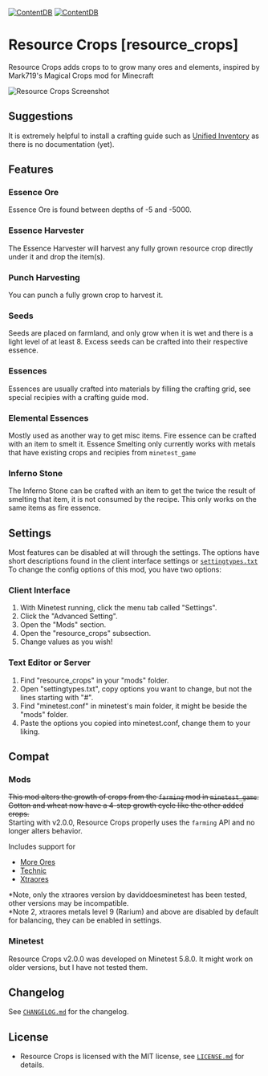 [![ContentDB](https://content.minetest.net/packages/TwigGlenn4/resource_crops/shields/title/)](https://content.minetest.net/packages/TwigGlenn4/resource_crops/)
[![ContentDB](https://content.minetest.net/packages/TwigGlenn4/resource_crops/shields/downloads/)](https://content.minetest.net/packages/TwigGlenn4/resource_crops/)

# Resource Crops [resource_crops]
Resource Crops adds crops to to grow many ores and elements, inspired by Mark719's Magical Crops mod for Minecraft

![Resource Crops Screenshot](screenshot.png)

## Suggestions
It is extremely helpful to install a crafting guide such as [Unified Inventory](https://content.minetest.net/packages/RealBadAngel/unified_inventory/)
as there is no documentation (yet).


## Features
### Essence Ore
Essence Ore is found between depths of -5 and -5000.
### Essence Harvester
The Essence Harvester will harvest any fully grown resource crop directly under it and drop the item(s).
### Punch Harvesting
You can punch a fully grown crop to harvest it.
### Seeds
Seeds are placed on farmland, and only grow when it is wet and there is a light level of at least 8. Excess seeds can be crafted into their respective essence.
### Essences 
Essences are usually crafted into materials by filling the crafting grid, see special recipies with a crafting guide mod.
### Elemental Essences
Mostly used as another way to get misc items. Fire essence can be crafted with an item to smelt it.
Essence Smelting only currently works with metals that have existing crops and recipies from `minetest_game`
### Inferno Stone
The Inferno Stone can be crafted with an item to get the twice the result of smelting that item, it is not consumed by the recipe.
This only works on the same items as fire essence.


## Settings
Most features can be disabled at will through the settings.
The options have short descriptions found in the client interface settings or [`settingtypes.txt`](settingtypes.txt)
To change the config options of this mod, you have two options:

### Client Interface
1. With Minetest running, click the menu tab called "Settings".
2. Click the "Advanced Setting".
3. Open the "Mods" section.
4. Open the "resource_crops" subsection.
5. Change values as you wish!

### Text Editor or Server
1. Find "resource_crops" in your "mods" folder.
2. Open "settingtypes.txt", copy options you want to change, but not the lines starting with "#".
3. Find "minetest.conf" in minetest's main folder, it might be beside the "mods" folder.
4. Paste the options you copied into minetest.conf, change them to your liking.

## Compat
### Mods
~~This mod alters the growth of crops from the `farming` mod in `minetest_game`. Cotton and wheat now have a 4-step growth cycle like the other added crops.~~<br>
Starting with v2.0.0, Resource Crops properly uses the `farming` API and no longer alters behavior.

Includes support for <br>
* [More Ores](https://content.minetest.net/packages/Calinou/moreores/)
* [Technic](https://content.minetest.net/packages/RealBadAngel/technic/)
* [Xtraores](https://forum.minetest.net/viewtopic.php?t=12798)

*Note, only the xtraores version by daviddoesminetest has been tested, other versions may be incompatible. <br>
*Note 2, xtraores metals level 9 (Rarium) and above are disabled by default for balancing, they can be enabled in settings.

### Minetest
Resource Crops v2.0.0 was developed on Minetest 5.8.0.
It might work on older versions, but I have not tested them.

## Changelog
See [`CHANGELOG.md`](CHANGELOG.md) for the changelog.

## License

- Resource Crops is licensed with the MIT license, see
  [`LICENSE.md`](LICENSE.md) for details.
